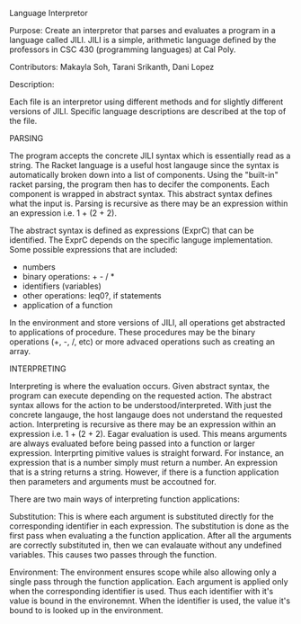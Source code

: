 Language Interpretor

Purpose: Create an interpretor that parses and evaluates a program in a language called JILI. JILI is a simple, arithmetic language defined by the professors in CSC 430 (programming languages) at Cal Poly.

Contributors: Makayla Soh, Tarani Srikanth, Dani Lopez

Description:

Each file is an interpretor using different methods and for slightly different versions of JILI. Specific language descriptions are described at the top of the file.

PARSING

The program accepts the concrete JILI syntax which is essentially read as a string. The Racket language is a useful host langauge since the syntax is automatically broken down into a list of components. Using the "built-in" racket parsing, the program then has to decifer the components. Each component is wrapped in abstract syntax. This abstract syntax defines what the input is. Parsing is recursive as there may be an expression within an expression i.e. 1 + (2 + 2).

The abstract syntax is defined as expressions (ExprC) that can be identified. The ExprC depends on the specific languge implementation. Some possible expressions that are included:
- numbers
- binary operations: + - / *
- identifiers (variables)
- other operations: leq0?, if statements
- application of a function

In the environment and store versions of JILI, all operations get abstracted to applications of procedure. These procedures may be the binary operations (+, -, /, etc) or more advaced operations such as creating an array.

INTERPRETING

Interpreting is where the evaluation occurs. Given abstract syntax, the program can execute depending on the requested action. The abstract syntax allows for the action to be understood/interpreted. With just the concrete langauge, the host langauge does not understand the requested action. Interpreting is recursive as there may be an expression within an expression i.e. 1 + (2 + 2). Eagar evaluation is used. This means arguments are always evaluated before being passed into a function or larger expression. Interprting pimitive values is straight forward. For instance, an expression that is a number simply must return a number. An expression that is a string returns a string. However, if there is a function application then parameters and arguments must be accoutned for.

There are two main ways of interpreting function applications:

Substitution: This is where each argument is substituted directly for the corresponding identifier in each expression. The substitution is done as the first pass when evaluating a the function application. After all the arguments are correctly substituted in, then we can evalauate without any undefined variables. This causes two passes through the function.

Environment: The environment ensures scope while also allowing only a single pass through the function application. Each argument is applied only when the corresponding identifier is used. Thus each identifier with it's value is bound in the environemnt. When the identifier is used, the value it's bound to is looked up in the environment.
